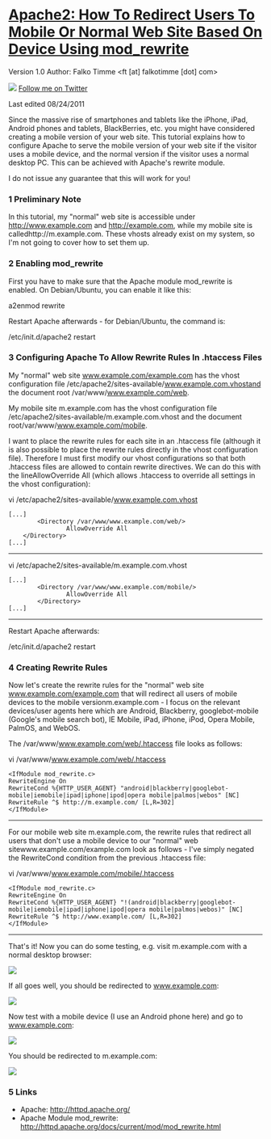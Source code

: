 # [Apache2: How To Redirect Users To Mobile Or Normal Web Site Based On Device Using mod_rewrite](http://www.howtoforge.com/apache2-how-to-redirect-users-to-mobile-or-normal-web-site-based-on-device-using-mod_rewrite)

Version 1.0 Author: Falko Timme <ft [at] falkotimme [dot] com>

[![](http://static.howtoforge.com/images/socialmedia/twitter.png)](http://twitter.com/falko) [Follow me on Twitter](http://twitter.com/falko)


Last edited 08/24/2011

Since the massive rise of smartphones and tablets like the iPhone, iPad, Android phones and tablets, BlackBerries, etc. you might have considered creating a mobile version of your web site. This tutorial explains how to configure Apache to serve the mobile version of your web site if the visitor uses a mobile device, and the normal version if the visitor uses a normal desktop PC. This can be achieved with Apache's rewrite module.

I do not issue any guarantee that this will work for you!

### 1 Preliminary Note

In this tutorial, my "normal" web site is accessible under http://www.example.com and http://example.com, while my mobile site is calledhttp://m.example.com. These vhosts already exist on my system, so I'm not going to cover how to set them up.

### 2 Enabling mod_rewrite

First you have to make sure that the Apache module mod_rewrite is enabled. On Debian/Ubuntu, you can enable it like this:

a2enmod rewrite

Restart Apache afterwards - for Debian/Ubuntu, the command is:

/etc/init.d/apache2 restart

### 3 Configuring Apache To Allow Rewrite Rules In .htaccess Files

My "normal" web site www.example.com/example.com has the vhost configuration file /etc/apache2/sites-available/www.example.com.vhostand the document root /var/www/www.example.com/web.

My mobile site m.example.com has the vhost configuration file /etc/apache2/sites-available/m.example.com.vhost and the document root/var/www/www.example.com/mobile.

I want to place the rewrite rules for each site in an .htaccess file (although it is also possible to place the rewrite rules directly in the vhost configuration file). Therefore I must first modify our vhost configurations so that both .htaccess files are allowed to contain rewrite directives. We can do this with the lineAllowOverride All (which allows .htaccess to override all settings in the vhost configuration):

vi /etc/apache2/sites-available/www.example.com.vhost


    [...]
            <Directory /var/www/www.example.com/web/>
                    AllowOverride All
    	</Directory>
    [...]

---

vi /etc/apache2/sites-available/m.example.com.vhost


    [...]
            <Directory /var/www/www.example.com/mobile/>
                    AllowOverride All
            </Directory>
    [...]

---

Restart Apache afterwards:

/etc/init.d/apache2 restart

### 4 Creating Rewrite Rules

Now let's create the rewrite rules for the "normal" web site www.example.com/example.com that will redirect all users of mobile devices to the mobile versionm.example.com \- I focus on the relevant devices/user agents here which are Android, Blackberry, googlebot-mobile (Google's mobile search bot), IE Mobile, iPad, iPhone, iPod, Opera Mobile, PalmOS, and WebOS.

The /var/www/www.example.com/web/.htaccess file looks as follows:

vi /var/www/www.example.com/web/.htaccess


    <IfModule mod_rewrite.c>
    RewriteEngine On
    RewriteCond %{HTTP_USER_AGENT} "android|blackberry|googlebot-mobile|iemobile|ipad|iphone|ipod|opera mobile|palmos|webos" [NC]
    RewriteRule ^$ http://m.example.com/ [L,R=302]
    </IfModule>

---

For our mobile web site m.example.com, the rewrite rules that redirect all users that don't use a mobile device to our "normal" web sitewww.example.com/example.com look as follows - I've simply negated the RewriteCond condition from the previous .htaccess file:

vi /var/www/www.example.com/mobile/.htaccess


    <IfModule mod_rewrite.c>
    RewriteEngine On
    RewriteCond %{HTTP_USER_AGENT} "!(android|blackberry|googlebot-mobile|iemobile|ipad|iphone|ipod|opera mobile|palmos|webos)" [NC]
    RewriteRule ^$ http://www.example.com/ [L,R=302]
    </IfModule>

---

That's it! Now you can do some testing, e.g. visit m.example.com with a normal desktop browser:

![](http://static.howtoforge.com/images/apache_redirect_users_to_mobile_or_normal_website_based_on_device_using_mod_rewrite/1.png)

If all goes well, you should be redirected to www.example.com:

![](http://static.howtoforge.com/images/apache_redirect_users_to_mobile_or_normal_website_based_on_device_using_mod_rewrite/2.png)

Now test with a mobile device (I use an Android phone here) and go to www.example.com:

![](http://static.howtoforge.com/images/apache_redirect_users_to_mobile_or_normal_website_based_on_device_using_mod_rewrite/3.png)

You should be redirected to m.example.com:

![](http://static.howtoforge.com/images/apache_redirect_users_to_mobile_or_normal_website_based_on_device_using_mod_rewrite/4.png)

### 5 Links
* Apache: <http://httpd.apache.org/>
* Apache Module mod_rewrite: <http://httpd.apache.org/docs/current/mod/mod_rewrite.html>
